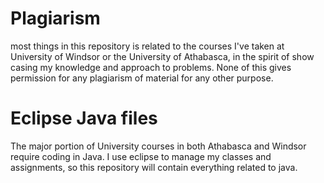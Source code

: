 Plagiarism
==========
most things in this repository is related to the courses I've taken at University of Windsor or the University of Athabasca, in the spirit of show casing my knowledge and approach to problems.
None of this gives permission for any plagiarism of material for any other purpose.

Eclipse Java files
===========
The major portion of University courses in both Athabasca and Windsor require coding in Java. I use eclipse to manage my classes and assignments, so this repository will contain everything related to java.
